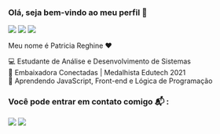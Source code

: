 ### Olá, seja bem-vindo ao meu perfil 👋
![](https://img.shields.io/badge/Python-FFD43B?style=for-the-badge&logo=python&logoColor=blue)
![](https://img.shields.io/badge/CSS3-1572B6?style=for-the-badge&logo=css3&logoColor=white)
![](	https://img.shields.io/badge/HTML5-E34F26?style=for-the-badge&logo=html5&logoColor=white)

Meu nome é Patricia Reghine ❤️

💻 Estudante de Análise e Desenvolvimento de Sistemas  
🤝 Embaixadora Conectadas | Medalhista Edutech 2021  
🌱 Aprendendo JavaScript, Front-end e Lógica de Programação  
 
 ### Você pode entrar em contato comigo 📬 :
 [![](https://img.shields.io/badge/Instagram-E4405F?style=for-the-badge&logo=instagram&logoColor=white)](https://www.instagram.com/patricia_reghine/)
 [![](https://img.shields.io/badge/LinkedIn-0077B5?style=for-the-badge&logo=linkedin&logoColor=white)](https://www.linkedin.com/in/patr%C3%ADcia-reghine-09521224b/)
 
